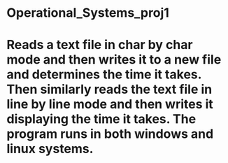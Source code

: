 # Operational_Systems_proj1

# Reads a text file in char by char mode and then writes it to a new file and determines the time it takes. Then similarly reads the text file in line by line mode and then writes it displaying the time it takes. The program runs in both windows and linux systems.
